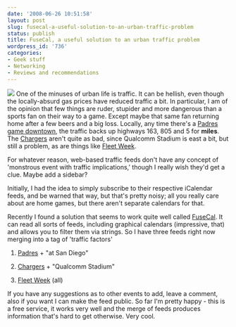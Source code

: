 ```yaml
---
date: '2008-06-26 10:51:58'
layout: post
slug: fusecal-a-useful-solution-to-an-urban-traffic-problem
status: publish
title: FuseCal, a useful solution to an urban traffic problem
wordpress_id: '736'
categories:
- Geek stuff
- Networking
- Reviews and recommendations
---
```


[![](http://fnord.phfactor.net/wp-content/uploads/2008/06/fusecal-alpha.gif)](http://www.fusecal.com/) One of the minuses of urban life is traffic. It can be hellish, even though the locally-absurd gas prices have reduced traffic a bit. In particular, I am of the opinion that few things are ruder, stupider and more dangerous than a sports fan on their way to a game. Except maybe that same fan returning home after a few beers and a big loss. Locally, any time there's a [Padres game downtown](http://sandiego.padres.mlb.com/schedule/index.jsp?c_id=sd), the traffic backs up highways 163, 805 and 5 for **miles**. The [Chargers](http://www.chargers.com/schedule/) aren't quite as bad, since Qualcomm Stadium is east a bit, but still a problem, as are things like [Fleet Week](http://www.fleetweeksandiego.org/events.html).

For whatever reason, web-based traffic feeds don't have any concept of 'monstrous event with traffic implications,' though I really wish they'd get a clue. Maybe add a sidebar?

Initially, I had the idea to simply subscribe to their respective iCalendar feeds, and be warned that way, but that's pretty noisy; all you really care about are home games, but there aren't separate calendars for that.

Recently I found a solution that seems to work quite well called [FuseCal](http://www.fusecal.com/). It can read all sorts of feeds, including graphical calendars (impressive, that) and allows you to filter them via strings. So I have three feeds right now merging into a tag of 'traffic factors'



	
  1. [Padres](http://sandiego.padres.mlb.com/schedule/index.jsp?c_id=sd) + "at San Diego"

	
  2. [Chargers](http://www.chargers.com/schedule/) + "Qualcomm Stadium"

	
  3. [Fleet Week](http://www.fleetweeksandiego.org/events.html) (all)


If you have any suggestions as to other events to add, leave a comment, also if you want I can make the feed public. So far I'm pretty happy - this is a free service, it works very well and the merge of feeds produces information that's hard to get otherwise. Very cool.
